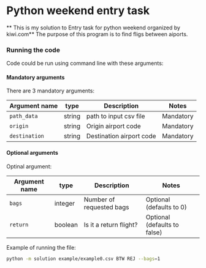 # Python weekend entry task

** This is my solution to Entry task for python weekend organized by kiwi.com**
The purpose of this program is to find fligs between aiports. 

### Running the code
Code could be run using command line with these arguments:


#### Mandatory arguments
There are 3 mandatory arguments:

| Argument name | type    | Description              | Notes                        |
|---------------|---------|--------------------------|------------------------------|
| `path_data`   | string  | path to input csv file   | Mandatory                    |
| `origin`      | string  | Origin airport code      | Mandatory                    |
| `destination` | string  | Destination airport code | Mandatory                    |

#### Optional arguments
Optinal argument:

| Argument name | type    | Description              | Notes                        |
|---------------|---------|--------------------------|------------------------------|
| `bags`        | integer | Number of requested bags | Optional (defaults to 0)     |
| `return`      | boolean | Is it a return flight?   | Optional (defaults to false) |

Example of running the file: 
```bash
python -m solution example/example0.csv BTW REJ --bags=1
```
